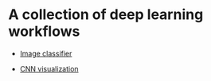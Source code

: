 # A collection of deep learning workflows

- [Image classifier](https://github.com/SirongHuang/Computer-vision-with-deep-learning/blob/master/Image-classification/image_classification.ipynb)

- [CNN visualization]()
